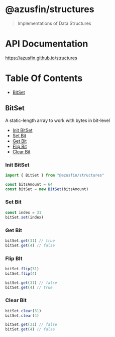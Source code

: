 # @azusfin/structures
> Implementations of Data Structures

# API Documentation
https://azusfin.github.io/structures

# Table Of Contents
- [BitSet](#bitset)

## BitSet
A static-length array to work with bytes in bit-level

- [Init BitSet](#init-bitset)
- [Set Bit](#set-bit)
- [Get Bit](#get-bit)
- [Flip Bit](#flip-bit)
- [Clear Bit](#clear-bit)

### Init BitSet
```js
import { BitSet } from "@azusfin/structures"

const bitsAmount = 64
const bitSet = new BitSet(bitsAmount)
```

### Set Bit
```js
const index = 31
bitSet.set(index)
```

### Get Bit
```js
bitSet.get(31) // true
bitSet.get(4) // false
```

### Flip BIt
```js
bitSet.flip(31)
bitSet.flip(4)

bitSet.get(31) // false
bitSet.get(4) // true
```

### Clear Bit
```js
bitSet.clear(31)
bitSet.clear(4)

bitSet.get(31) // false
bitSet.get(4) // false
```
